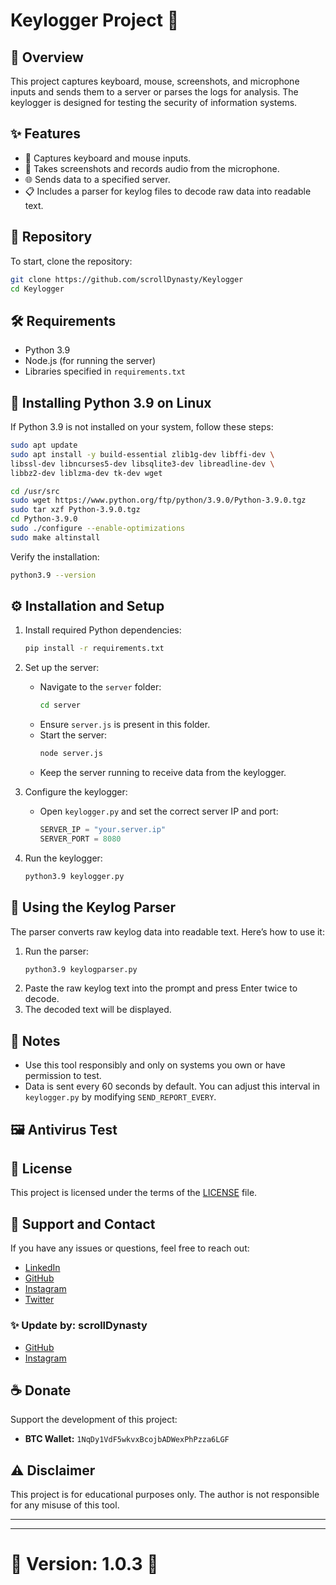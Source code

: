 # Keylogger Project 🎯

## 🌟 Overview

This project captures keyboard, mouse, screenshots, and microphone inputs and sends them to a server or parses the logs for analysis. The keylogger is designed for testing the security of information systems.

## ✨ Features

- 🎹 Captures keyboard and mouse inputs.
- 📸 Takes screenshots and records audio from the microphone.
- 🌐 Sends data to a specified server.
- 📋 Includes a parser for keylog files to decode raw data into readable text.

## 📂 Repository

To start, clone the repository:

```bash
git clone https://github.com/scrollDynasty/Keylogger
cd Keylogger
```

## 🛠️ Requirements

- Python 3.9
- Node.js (for running the server)
- Libraries specified in `requirements.txt`

## 🐍 Installing Python 3.9 on Linux

If Python 3.9 is not installed on your system, follow these steps:

```bash
sudo apt update
sudo apt install -y build-essential zlib1g-dev libffi-dev \
libssl-dev libncurses5-dev libsqlite3-dev libreadline-dev \
libbz2-dev liblzma-dev tk-dev wget

cd /usr/src
sudo wget https://www.python.org/ftp/python/3.9.0/Python-3.9.0.tgz
sudo tar xzf Python-3.9.0.tgz
cd Python-3.9.0
sudo ./configure --enable-optimizations
sudo make altinstall
```

Verify the installation:

```bash
python3.9 --version
```

## ⚙️ Installation and Setup

1. Install required Python dependencies:

   ```bash
   pip install -r requirements.txt
   ```

2. Set up the server:

   - Navigate to the `server` folder:
     ```bash
     cd server
     ```
   - Ensure `server.js` is present in this folder.
   - Start the server:
     ```bash
     node server.js
     ```
   - Keep the server running to receive data from the keylogger.

3. Configure the keylogger:

   - Open `keylogger.py` and set the correct server IP and port:
     ```python
     SERVER_IP = "your.server.ip"
     SERVER_PORT = 8080
     ```

4. Run the keylogger:

   ```bash
   python3.9 keylogger.py
   ```

## 🧰 Using the Keylog Parser

The parser converts raw keylog data into readable text. Here’s how to use it:

1. Run the parser:
   ```bash
   python3.9 keylogparser.py
   ```
2. Paste the raw keylog text into the prompt and press Enter twice to decode.
3. The decoded text will be displayed.

## 📌 Notes

- Use this tool responsibly and only on systems you own or have permission to test.
- Data is sent every 60 seconds by default. You can adjust this interval in `keylogger.py` by modifying `SEND_REPORT_EVERY`.

## 🖼️ Antivirus Test



## 📄 License

This project is licensed under the terms of the [LICENSE](./LICENSE) file.

## 💬 Support and Contact

If you have any issues or questions, feel free to reach out:

- [LinkedIn](https://linkedin.com/in/yunus-ayd%C4%B1n-b9b01a18a/)
- [GitHub](https://github.com/aydinnyunus)
- [Instagram](https://instagram.com/aydinyunus_/)
- [Twitter](https://twitter.com/aydinnyunuss)

### ✨ Update by: scrollDynasty

- [GitHub](https://github.com/scrollDynasty)
- [Instagram](https://www.instagram.com/scroll_privacy/)

## ☕ Donate

Support the development of this project:

- **BTC Wallet:** `1NqDy1VdF5wkvxBcojbADWexPhPzza6LGF`

## ⚠️ Disclaimer

This project is for educational purposes only. The author is not responsible for any misuse of this tool.

---

---

# 🚀 **Version: 1.0.3** 🚀


